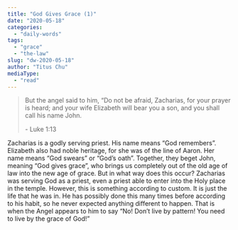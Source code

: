 ```yaml
---
title: "God Gives Grace (1)"
date: "2020-05-18"
categories: 
  - "daily-words"
tags: 
  - "grace"
  - "the-law"
slug: "dw-2020-05-18"
author: "Titus Chu"
mediaType: 
  - "read"
---
```


> But the angel said to him, “Do not be afraid, Zacharias, for your prayer is heard; and your wife Elizabeth will bear you a son, and you shall call his name John.
> 
> \- Luke 1:13

Zacharias is a godly serving priest. His name means “God remembers”. Elizabeth also had noble heritage, for she was of the line of Aaron. Her name means “God swears” or “God’s oath”. Together, they beget John, meaning “God gives grace”, who brings us completely out of the old age of law into the new age of grace. But in what way does this occur? Zacharias was serving God as a priest, even a priest able to enter into the Holy place in the temple. However, this is something according to custom. It is just the life that he was in. He has possibly done this many times before according to his habit, so he never expected anything different to happen. That is when the Angel appears to him to say “No! Don’t live by pattern! You need to live by the grace of God!”

